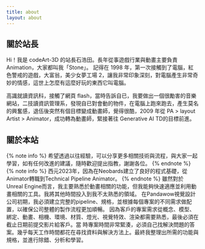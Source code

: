 ```yaml
---
title: about
layout: about
---
```


## 關於站長

Hi！我是 codeArt-3D 的站長石浩田。長年從事遊戲行業與動畫主要負責 Animation，大家都叫我「Stone」。
記得在 1998 年，第一次接觸到了電腦，紅色警戒的遊戲，大富翁，美少女夢工場 2，讓我非常印象深刻，對電腦產生非常奇妙的情感，這世上怎麼有這麼好玩的東西它叫電腦。

高識就讀資訊科，接觸了網頁 flash，當時告訴自已，我要做出一個很勵害的音樂網站，二技讀資訊管理系，發現自已對會動的物件，在電腦上跑來跑去，產生莫名的興奮感，退伍後突然有個目標變成動畫師，覺得很酷，2009 年從 PA > layout Artist > Animator，成功轉為動畫師，緊接著往 Generative AI TD的目標前進。

## 關於本站
{% note info %}
希望透過以往經驗，可以分享更多相關技術與流程，與大家一起學習，如有任何改進的建議，隨時歡迎提出指教，謝謝各位。
{% endnote %}
{% note info %}
西元2023年，因為在Neobards建立了良好的程式基礎，從Animator轉職到Technical Pipeline Animator。
{% endnote %}
雖然對於Unreal Engine而言，我主要熟悉於動畫相關的功能，但我能夠快速適應並利用動畫相關的工具。我將其他時間投入到我不太熟悉的領域。
在Pandawow視覺設計公司初期，我必須建立完整的pipeline、規格，並根據每個專案的不同需求做配置，以確保公司整體的製作流程更加順暢。
因為客戶的專案需求從概念、模型、綁定、動畫、相機、環境、材質、燈光、視覺特效、渲染都需要熟悉，最後必須在截止日期前提交影片給客戶。當
時專案時間非常緊湊，必須自己找解決問題的答案。幾乎每天工作時間都花在尋找資料與解決方法上。最終我整理出所需的功能與規格，並進行除錯、分析和學習。
